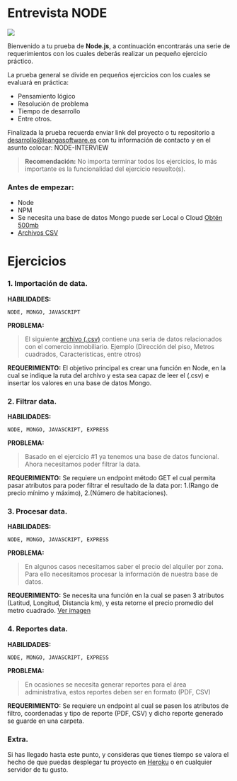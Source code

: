 # Entrevista NODE

![](https://s3-us-west-2.amazonaws.com/devcodepro/media/tutorials/middlewares-en-nodejs-t1.jpg)

Bienvenido a tu prueba de __Node.js__, a continuación encontrarás una serie de requerimientos con los cuales deberás realizar un pequeño ejercicio práctico.

La prueba general se divide en pequeños ejercicios con los cuales se evaluará en práctica:
- Pensamiento lógico
- Resolución de problema
- Tiempo de desarrollo
- Entre otros.

Finalizada la prueba recuerda enviar link del proyecto o tu repositorio a desarrollo@leangasoftware.es con tu información de contacto y en el asunto colocar: NODE-INTERVIEW


> __Recomendación:__ No importa terminar todos los ejercicios, lo más importante es la funcionalidad del ejercicio resuelto(s).

### Antes de empezar:
- Node
- NPM
- Se necesita una base de datos Mongo puede ser Local o Cloud [Obtén 500mb](https://mlab.com/)
- [Archivos CSV](https://gist.github.com/leifermendez/627650290d3edaeb420eef50395da73f)

# Ejercicios

### 1. Importación de data.

__HABILIDADES:__
```
NODE, MONGO, JAVASCRIPT
```

__PROBLEMA:__
> El siguiente [archivo (.csv)](https://gist.github.com/leifermendez/627650290d3edaeb420eef50395da73f) contiene una seria de datos relacionados con el comercio inmobiliario. Ejemplo (Dirección del piso, Metros cuadrados, Características, entre otros)

__REQUERIMIENTO:__
El objetivo principal es crear una función en Node, en la cual se indique la ruta del archivo y esta sea capaz de leer el (.csv) e insertar los valores en una base de datos Mongo.


### 2. Filtrar data.

__HABILIDADES:__
```
NODE, MONGO, JAVASCRIPT, EXPRESS
```

__PROBLEMA:__
> Basado en el ejercicio #1 ya tenemos una base de datos funcional. Ahora necesitamos poder filtrar la data.

__REQUERIMIENTO:__
Se requiere un endpoint método GET el cual permita pasar atributos para poder filtrar el resultado de la data por: 1.(Rango de precio mínimo y máximo), 2.(Número de habitaciones).


### 3. Procesar data.

__HABILIDADES:__
```
NODE, MONGO, JAVASCRIPT, EXPRESS
```

__PROBLEMA:__
> En algunos casos necesitamos saber el precio del alquiler por zona. Para ello necesitamos procesar la información de nuestra base de datos.

__REQUERIMIENTO:__
Se necesita una función en la cual se pasen 3 atributos (Latitud, Longitud, Distancia km), y esta retorne el precio promedio del metro cuadrado.
[Ver imagen](https://i.stack.imgur.com/U1c9F.png)


### 4. Reportes data.

__HABILIDADES:__
```
NODE, MONGO, JAVASCRIPT, EXPRESS
```

__PROBLEMA:__
> En ocasiones se necesita generar reportes para el área administrativa, estos reportes deben ser en formato (PDF, CSV)

__REQUERIMIENTO:__
Se requiere un endpoint al cual se pasen los atributos de filtro, coordenadas y tipo de reporte (PDF, CSV) y dicho reporte generado se guarde en una carpeta.


### Extra.
Si has llegado hasta este punto, y consideras que tienes tiempo se valora el hecho de que puedas desplegar tu proyecto en [Heroku](https://www.heroku.com/) o en cualquier servidor de tu gusto.
